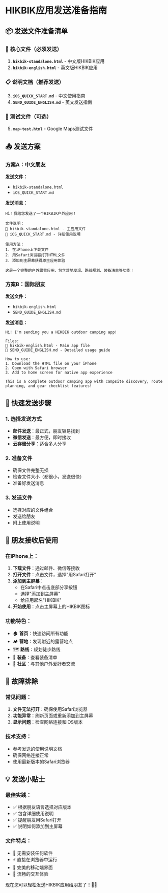 # HIKBIK应用发送准备指南

## 📦 发送文件准备清单

### 🎯 核心文件（必须发送）
1. **`hikbik-standalone.html`** - 中文版HIKBIK应用
2. **`hikbik-english.html`** - 英文版HIKBIK应用

### 📋 说明文档（推荐发送）
3. **`iOS_QUICK_START.md`** - 中文使用指南
4. **`SEND_GUIDE_ENGLISH.md`** - 英文发送指南

### 🔧 测试文件（可选）
5. **`map-test.html`** - Google Maps测试文件

## 📤 发送方案

### 方案A：中文朋友
**发送文件：**
- `hikbik-standalone.html`
- `iOS_QUICK_START.md`

**发送消息：**
```
Hi！我给您发送了一个HIKBIK户外应用！

文件说明：
📱 hikbik-standalone.html - 主应用文件
📖 iOS_QUICK_START.md - 详细使用说明

使用方法：
1. 在iPhone上下载文件
2. 用Safari浏览器打开HTML文件
3. 添加到主屏幕获得原生应用体验

这是一个完整的户外露营应用，包含营地发现、路线规划、装备清单等功能！
```

### 方案B：国际朋友
**发送文件：**
- `hikbik-english.html`
- `SEND_GUIDE_ENGLISH.md`

**发送消息：**
```
Hi! I'm sending you a HIKBIK outdoor camping app!

Files:
📱 hikbik-english.html - Main app file
📖 SEND_GUIDE_ENGLISH.md - Detailed usage guide

How to use:
1. Download the HTML file on your iPhone
2. Open with Safari browser
3. Add to home screen for native app experience

This is a complete outdoor camping app with campsite discovery, route planning, and gear checklist features!
```

## 🚀 快速发送步骤

### 1. 选择发送方式
- **邮件发送**：最正式，朋友容易找到
- **微信发送**：最方便，即时接收
- **云存储分享**：适合多人分享

### 2. 准备文件
- 确保文件完整无损
- 检查文件大小（都很小，发送很快）
- 准备好发送消息

### 3. 发送文件
- 选择对应的文件组合
- 发送给朋友
- 附上使用说明

## 📱 朋友接收后使用

### 在iPhone上：
1. **下载文件**：通过邮件、微信等接收
2. **打开文件**：点击文件，选择"用Safari打开"
3. **添加到主屏幕**：
   - 在Safari中点击底部分享按钮
   - 选择"添加到主屏幕"
   - 给应用起名"HIKBIK"
4. **开始使用**：点击主屏幕上的HIKBIK图标

### 功能特色：
- 🏠 **首页**：快速访问所有功能
- 🏕️ **营地**：发现附近的露营地点
- 🗺️ **路线**：规划徒步路线
- 🎒 **装备**：查看装备清单
- 👥 **社区**：与其他户外爱好者交流

## 🔧 故障排除

### 常见问题：
1. **文件无法打开**：确保使用Safari浏览器
2. **功能异常**：刷新页面或重新添加到主屏幕
3. **显示问题**：检查网络连接和iOS版本

### 技术支持：
- 参考发送的使用说明文档
- 确保网络连接正常
- 使用最新版本的Safari浏览器

## 💡 发送小贴士

### 最佳实践：
- ✅ 根据朋友语言选择对应版本
- ✅ 包含详细使用说明
- ✅ 提醒朋友用Safari打开
- ✅ 说明如何添加到主屏幕

### 文件特点：
- 📱 无需安装任何软件
- ⚡ 直接在浏览器中运行
- 🎨 完美的移动端界面
- 🔄 流畅的交互体验

现在您可以轻松发送HIKBIK应用给朋友了！📱✨

